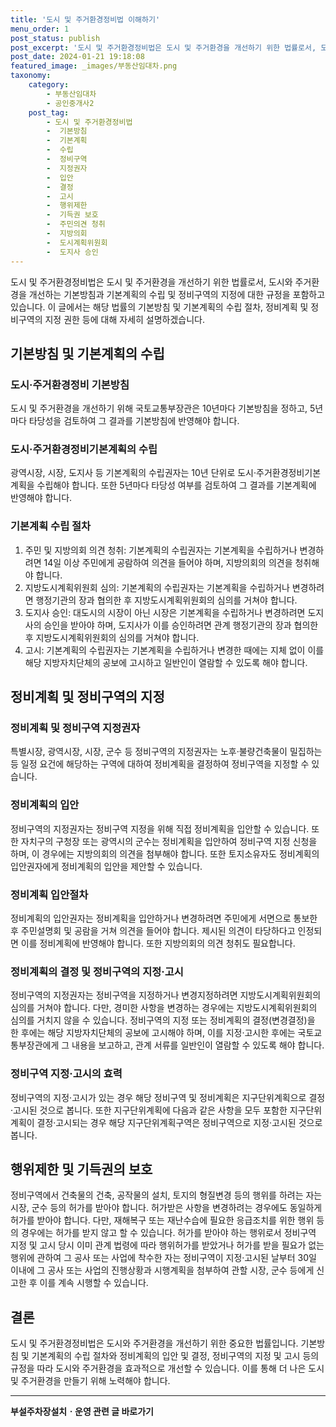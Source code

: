 ```yaml
---
title: '도시 및 주거환경정비법 이해하기'
menu_order: 1
post_status: publish
post_excerpt: '도시 및 주거환경정비법은 도시 및 주거환경을 개선하기 위한 법률로서, 도시와 주거환경을 개선하는 기본방침과 기본계획의 수립 및 정비구역의 지정에 대한 규정을 포함하고 있습니다. 이 글에서는 해당 법률의 기본방침 및 기본계획의 수립 절차, 정비계획 및 정비구역의 지정 권한 등에 대해 자세히 설명하겠습니다.'
post_date: 2024-01-21 19:18:08
featured_image: _images/부동산임대차.png
taxonomy:
    category:
        - 부동산임대차
        - 공인중개사2
    post_tag:
        - 도시 및 주거환경정비법
        -  기본방침
        -  기본계획
        -  수립
        -  정비구역
        -  지정권자
        -  입안
        -  결정
        -  고시
        -  행위제한
        -  기득권 보호
        -  주민의견 청취
        -  지방의회
        -  도시계획위원회
        -  도지사 승인
---
```



도시 및 주거환경정비법은 도시 및 주거환경을 개선하기 위한 법률로서, 도시와 주거환경을 개선하는 기본방침과 기본계획의 수립 및 정비구역의 지정에 대한 규정을 포함하고 있습니다. 이 글에서는 해당 법률의 기본방침 및 기본계획의 수립 절차, 정비계획 및 정비구역의 지정 권한 등에 대해 자세히 설명하겠습니다. 

## 기본방침 및 기본계획의 수립

### 도시·주거환경정비 기본방침
도시 및 주거환경을 개선하기 위해 국토교통부장관은 10년마다 기본방침을 정하고, 5년마다 타당성을 검토하여 그 결과를 기본방침에 반영해야 합니다.

### 도시·주거환경정비기본계획의 수립
광역시장, 시장, 도지사 등 기본계획의 수립권자는 10년 단위로 도시·주거환경정비기본계획을 수립해야 합니다. 또한 5년마다 타당성 여부를 검토하여 그 결과를 기본계획에 반영해야 합니다.

### 기본계획 수립 절차
1. 주민 및 지방의회 의견 청취: 기본계획의 수립권자는 기본계획을 수립하거나 변경하려면 14일 이상 주민에게 공람하여 의견을 들어야 하며, 지방의회의 의견을 청취해야 합니다.
2. 지방도시계획위원회 심의: 기본계획의 수립권자는 기본계획을 수립하거나 변경하려면 행정기관의 장과 협의한 후 지방도시계획위원회의 심의를 거쳐야 합니다.
3. 도지사 승인: 대도시의 시장이 아닌 시장은 기본계획을 수립하거나 변경하려면 도지사의 승인을 받아야 하며, 도지사가 이를 승인하려면 관계 행정기관의 장과 협의한 후 지방도시계획위원회의 심의를 거쳐야 합니다.
4. 고시: 기본계획의 수립권자는 기본계획을 수립하거나 변경한 때에는 지체 없이 이를 해당 지방자치단체의 공보에 고시하고 일반인이 열람할 수 있도록 해야 합니다.

## 정비계획 및 정비구역의 지정

### 정비계획 및 정비구역 지정권자
특별시장, 광역시장, 시장, 군수 등 정비구역의 지정권자는 노후·불량건축물이 밀집하는 등 일정 요건에 해당하는 구역에 대하여 정비계획을 결정하여 정비구역을 지정할 수 있습니다.

### 정비계획의 입안
정비구역의 지정권자는 정비구역 지정을 위해 직접 정비계획을 입안할 수 있습니다. 또한 자치구의 구청장 또는 광역시의 군수는 정비계획을 입안하여 정비구역 지정 신청을 하며, 이 경우에는 지방의회의 의견을 첨부해야 합니다. 또한 토지소유자도 정비계획의 입안권자에게 정비계획의 입안을 제안할 수 있습니다.

### 정비계획 입안절차
정비계획의 입안권자는 정비계획을 입안하거나 변경하려면 주민에게 서면으로 통보한 후 주민설명회 및 공람을 거쳐 의견을 들어야 합니다. 제시된 의견이 타당하다고 인정되면 이를 정비계획에 반영해야 합니다. 또한 지방의회의 의견 청취도 필요합니다.

### 정비계획의 결정 및 정비구역의 지정·고시
정비구역의 지정권자는 정비구역을 지정하거나 변경지정하려면 지방도시계획위원회의 심의를 거쳐야 합니다. 다만, 경미한 사항을 변경하는 경우에는 지방도시계획위원회의 심의를 거치지 않을 수 있습니다. 정비구역의 지정 또는 정비계획의 결정(변경결정)을 한 후에는 해당 지방자치단체의 공보에 고시해야 하며, 이를 지정·고시한 후에는 국토교통부장관에게 그 내용을 보고하고, 관계 서류를 일반인이 열람할 수 있도록 해야 합니다.

### 정비구역 지정·고시의 효력
정비구역의 지정·고시가 있는 경우 해당 정비구역 및 정비계획은 지구단위계획으로 결정·고시된 것으로 봅니다. 또한 지구단위계획에 다음과 같은 사항을 모두 포함한 지구단위계획이 결정·고시되는 경우 해당 지구단위계획구역은 정비구역으로 지정·고시된 것으로 봅니다.

## 행위제한 및 기득권의 보호

정비구역에서 건축물의 건축, 공작물의 설치, 토지의 형질변경 등의 행위를 하려는 자는 시장, 군수 등의 허가를 받아야 합니다. 허가받은 사항을 변경하려는 경우에도 동일하게 허가를 받아야 합니다. 다만, 재해복구 또는 재난수습에 필요한 응급조치를 위한 행위 등의 경우에는 허가를 받지 않고 할 수 있습니다. 허가를 받아야 하는 행위로서 정비구역 지정 및 고시 당시 이미 관계 법령에 따라 행위허가를 받았거나 허가를 받을 필요가 없는 행위에 관하여 그 공사 또는 사업에 착수한 자는 정비구역이 지정·고시된 날부터 30일 이내에 그 공사 또는 사업의 진행상황과 시행계획을 첨부하여 관할 시장, 군수 등에게 신고한 후 이를 계속 시행할 수 있습니다.

## 결론

도시 및 주거환경정비법은 도시와 주거환경을 개선하기 위한 중요한 법률입니다. 기본방침 및 기본계획의 수립 절차와 정비계획의 입안 및 결정, 정비구역의 지정 및 고시 등의 규정을 따라 도시와 주거환경을 효과적으로 개선할 수 있습니다. 이를 통해 더 나은 도시 및 주거환경을 만들기 위해 노력해야 합니다.
<!-- wp:separator -->
<hr class="wp-block-separator has-alpha-channel-opacity"/>
<!-- /wp:separator -->

<!-- wp:group {"backgroundColor":"base","layout":{"type":"constrained"}} -->
<div class="wp-block-group has-base-background-color has-background"><!-- wp:paragraph {"align":"center","fontSize":"medium"} -->
<p class="has-text-align-center has-large-font-size"><strong>부설주차장설치ㆍ운영 관련 글 바로가기</strong></p>
<!-- /wp:paragraph -->


<!-- wp:latest-posts
{"categories":[{"id":1837,"count":19,"description":"","link":"https://uknowlaw.com/category/%eb%b6%80%ec%84%a4%ec%a3%bc%ec%b0%a8%ec%9e%a5%ec%84%a4%ec%b9%98%e3%86%8d%ec%9a%b4%ec%98%81/","name":"부설주차장설치ㆍ운영","slug":"부설주차장설치ㆍ운영","taxonomy":"category","parent":0,"meta":[],"_links":{"self":[{"href":"https://uknowlaw.com/wp-json/wp/v2/categories/1837"}],"collection":[{"href":"https://uknowlaw.com/wp-json/wp/v2/categories"}],"about":[{"href":"https://uknowlaw.com/wp-json/wp/v2/taxonomies/category"}],"wp:post_type":[{"href":"https://uknowlaw.com/wp-json/wp/v2/posts?categories=1837"}],"curies":[{"name":"wp","href":"https://api.w.org/{rel}","templated":true}]}}],"postsToShow":100,"excerptLength":28,"postLayout":"grid","columns":2,"featuredImageAlign":"left","featuredImageSizeSlug":"large","fontSize":"small"} /--></div>
<!-- /wp:group -->